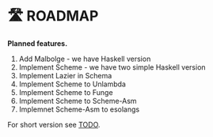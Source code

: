 # 🛣️ ROADMAP

**Planned features.**

1. Add Malbolge - we have Haskell version
2. Implement Scheme - we have two simple Haskell version
3. Implement Lazier in Schema
4. Implement Scheme to Unlambda
5. Implement Scheme to Funge
6. Implement Scheme to Scheme-Asm
7. Implemnet Scheme-Asm to esolangs

For short version see [TODO](TODO.md).
